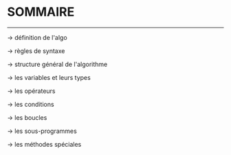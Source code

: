 # SOMMAIRE #
__________

-> définition de l'algo 

-> règles de syntaxe 

-> structure général de l'algorithme 

-> les variables et leurs types 

-> les opérateurs 

-> les conditions 

-> les boucles 

-> les sous-programmes

-> les méthodes spéciales
